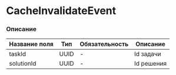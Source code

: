 # CacheInvalidateEvent
### Описание
| Название поля | Тип  | Обязательность | Описание   |
|---------------|------|----------------|------------|
| taskId        | UUID | -              | Id задачи  |
| solutionId    | UUID | -              | Id решения | 
